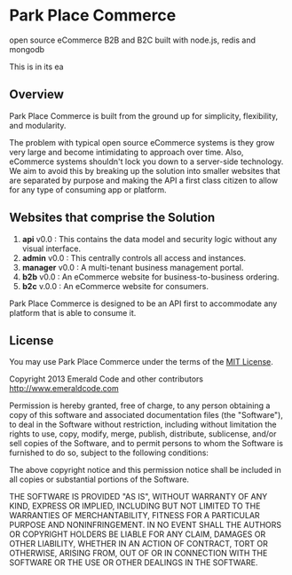 # Park Place Commerce
open source eCommerce B2B and B2C built with node.js, redis and mongodb

This is in its ea
## Overview
Park Place Commerce is built from the ground up for simplicity, flexibility, and modularity. 

The problem with typical open source eCommerce systems is they grow very large and become intimidating to approach over time. Also, eCommerce systems shouldn't lock you down to a server-side technology. We aim to avoid this by breaking up the solution into smaller websites that are separated by purpose and making the API a first class citizen to allow for any type of consuming app or platform.

## Websites that comprise the Solution
  1. **api** v0.0 : This contains the data model and security logic without any visual interface.
  2. **admin** v0.0 : This centrally controls all access and instances.
  3. **manager** v0.0 : A multi-tenant business management portal.
  4. **b2b** v0.0 : An eCommerce website for business-to-business ordering.
  5. **b2c** v.0.0 : An eCommerce website for consumers.

Park Place Commerce is designed to be an API first to accommodate any platform that is able to consume it.

## License
You may use Park Place Commerce under the terms of the [MIT License](http://en.wikipedia.org/wiki/MIT_License).

Copyright 2013 Emerald Code and other contributors
http://www.emeraldcode.com

Permission is hereby granted, free of charge, to any person obtaining
a copy of this software and associated documentation files (the
"Software"), to deal in the Software without restriction, including
without limitation the rights to use, copy, modify, merge, publish,
distribute, sublicense, and/or sell copies of the Software, and to
permit persons to whom the Software is furnished to do so, subject to
the following conditions:

The above copyright notice and this permission notice shall be
included in all copies or substantial portions of the Software.

THE SOFTWARE IS PROVIDED "AS IS", WITHOUT WARRANTY OF ANY KIND,
EXPRESS OR IMPLIED, INCLUDING BUT NOT LIMITED TO THE WARRANTIES OF
MERCHANTABILITY, FITNESS FOR A PARTICULAR PURPOSE AND
NONINFRINGEMENT. IN NO EVENT SHALL THE AUTHORS OR COPYRIGHT HOLDERS BE
LIABLE FOR ANY CLAIM, DAMAGES OR OTHER LIABILITY, WHETHER IN AN ACTION
OF CONTRACT, TORT OR OTHERWISE, ARISING FROM, OUT OF OR IN CONNECTION
WITH THE SOFTWARE OR THE USE OR OTHER DEALINGS IN THE SOFTWARE.
